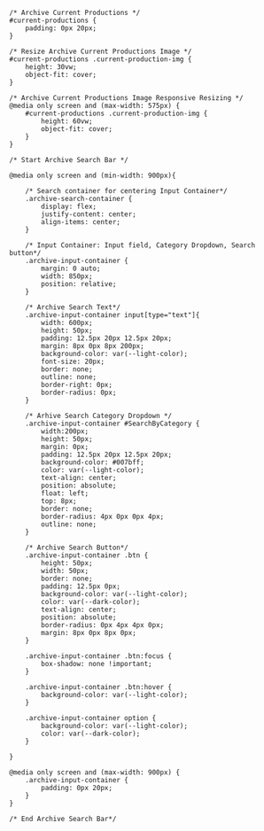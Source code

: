 	/* Archive Current Productions */
	#current-productions {
		padding: 0px 20px;
	}

	/* Resize Archive Current Productions Image */
	#current-productions .current-production-img {
		height: 30vw;
		object-fit: cover;
	}

	/* Archive Current Productions Image Responsive Resizing */
	@media only screen and (max-width: 575px) {
		#current-productions .current-production-img {
			height: 60vw;
			object-fit: cover;
		}
	}

	/* Start Archive Search Bar */

	@media only screen and (min-width: 900px){
	   
		/* Search container for centering Input Container*/
		.archive-search-container {
			display: flex;
			justify-content: center;
			align-items: center;
		}

		/* Input Container: Input field, Category Dropdown, Search button*/
		.archive-input-container {
			margin: 0 auto;
			width: 850px;
			position: relative;
		}

		/* Archive Search Text*/
		.archive-input-container input[type="text"]{
			width: 600px;
			height: 50px;
			padding: 12.5px 20px 12.5px 20px;
			margin: 8px 0px 8px 200px;
			background-color: var(--light-color);
			font-size: 20px;
			border: none;
			outline: none;
			border-right: 0px;
			border-radius: 0px;
		}

		/* Arhive Search Category Dropdown */
		.archive-input-container #SearchByCategory {
			width:200px;
			height: 50px;
			margin: 0px;
			padding: 12.5px 20px 12.5px 20px;
			background-color: #007bff;
			color: var(--light-color);
			text-align: center;
			position: absolute;
			float: left;
			top: 8px;
			border: none;
			border-radius: 4px 0px 0px 4px;
			outline: none;
		}

		/* Archive Search Button*/
		.archive-input-container .btn {
			height: 50px;
			width: 50px;
			border: none;
			padding: 12.5px 0px;
			background-color: var(--light-color);
			color: var(--dark-color);
			text-align: center;
			position: absolute;
			border-radius: 0px 4px 4px 0px;
			margin: 8px 0px 8px 0px;
		}
		
		.archive-input-container .btn:focus {
			box-shadow: none !important;
		}
		
		.archive-input-container .btn:hover {
			background-color: var(--light-color);
		}

		.archive-input-container option {
			background-color: var(--light-color);
			color: var(--dark-color);
		}

	}

	@media only screen and (max-width: 900px) {
		.archive-input-container {
			padding: 0px 20px;
		}
	}

	/* End Archive Search Bar*/